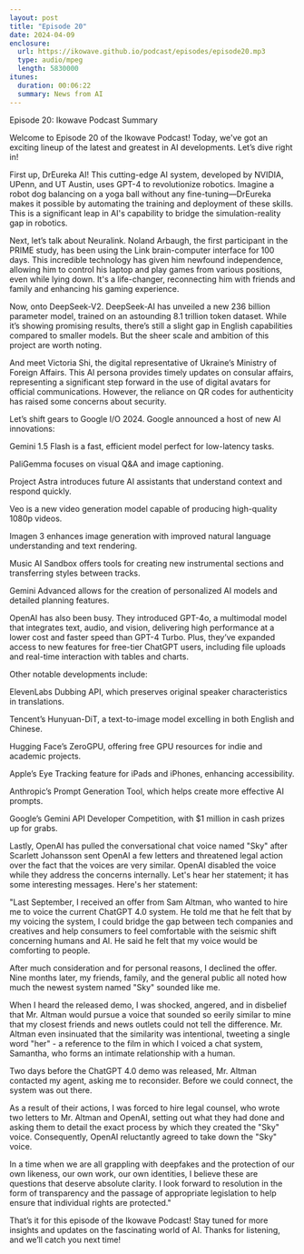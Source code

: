 ```yaml
---
layout: post
title: "Episode 20"
date: 2024-04-09
enclosure:
  url: https://ikowave.github.io/podcast/episodes/episode20.mp3
  type: audio/mpeg
  length: 5830000
itunes:
  duration: 00:06:22
  summary: News from AI
---
```

Episode 20: Ikowave Podcast Summary 


 

Welcome to Episode 20 of the Ikowave Podcast! Today, we've got an exciting lineup of the latest and greatest in AI developments. Let’s dive right in! 


 

First up, DrEureka AI! This cutting-edge AI system, developed by NVIDIA, UPenn, and UT Austin, uses GPT-4 to revolutionize robotics. Imagine a robot dog balancing on a yoga ball without any fine-tuning—DrEureka makes it possible by automating the training and deployment of these skills. This is a significant leap in AI's capability to bridge the simulation-reality gap in robotics. 


 

Next, let’s talk about Neuralink. Noland Arbaugh, the first participant in the PRIME study, has been using the Link brain-computer interface for 100 days. This incredible technology has given him newfound independence, allowing him to control his laptop and play games from various positions, even while lying down. It's a life-changer, reconnecting him with friends and family and enhancing his gaming experience. 


 

Now, onto DeepSeek-V2. DeepSeek-AI has unveiled a new 236 billion parameter model, trained on an astounding 8.1 trillion token dataset. While it’s showing promising results, there’s still a slight gap in English capabilities compared to smaller models. But the sheer scale and ambition of this project are worth noting. 


 

And meet Victoria Shi, the digital representative of Ukraine’s Ministry of Foreign Affairs. This AI persona provides timely updates on consular affairs, representing a significant step forward in the use of digital avatars for official communications. However, the reliance on QR codes for authenticity has raised some concerns about security. 


 

Let’s shift gears to Google I/O 2024. Google announced a host of new AI innovations: 


 

Gemini 1.5 Flash is a fast, efficient model perfect for low-latency tasks. 


PaliGemma focuses on visual Q&A and image captioning. 


Project Astra introduces future AI assistants that understand context and respond quickly. 


Veo is a new video generation model capable of producing high-quality 1080p videos. 


Imagen 3 enhances image generation with improved natural language understanding and text rendering. 


Music AI Sandbox offers tools for creating new instrumental sections and transferring styles between tracks. 


Gemini Advanced allows for the creation of personalized AI models and detailed planning features. 


OpenAI has also been busy. They introduced GPT-4o, a multimodal model that integrates text, audio, and vision, delivering high performance at a lower cost and faster speed than GPT-4 Turbo. Plus, they’ve expanded access to new features for free-tier ChatGPT users, including file uploads and real-time interaction with tables and charts. 


 

Other notable developments include: 


 

ElevenLabs Dubbing API, which preserves original speaker characteristics in translations. 


Tencent’s Hunyuan-DiT, a text-to-image model excelling in both English and Chinese. 


Hugging Face’s ZeroGPU, offering free GPU resources for indie and academic projects. 


Apple’s Eye Tracking feature for iPads and iPhones, enhancing accessibility. 


Anthropic’s Prompt Generation Tool, which helps create more effective AI prompts. 


Google’s Gemini API Developer Competition, with $1 million in cash prizes up for grabs. 


Lastly, OpenAI has pulled the conversational chat voice named "Sky" after Scarlett Johansson sent OpenAI a few letters and threatened legal action over the fact that the voices are very similar. OpenAI disabled the voice while they address the concerns internally. Let's hear her statement; it has some interesting messages. Here's her statement: 


 

"Last September, I received an offer from Sam Altman, who wanted to hire me to voice the current ChatGPT 4.0 system. He told me that he felt that by my voicing the system, I could bridge the gap between tech companies and creatives and help consumers to feel comfortable with the seismic shift concerning humans and AI. He said he felt that my voice would be comforting to people. 


 

After much consideration and for personal reasons, I declined the offer. Nine months later, my friends, family, and the general public all noted how much the newest system named "Sky" sounded like me. 


 

When I heard the released demo, I was shocked, angered, and in disbelief that Mr. Altman would pursue a voice that sounded so eerily similar to mine that my closest friends and news outlets could not tell the difference. Mr. Altman even insinuated that the similarity was intentional, tweeting a single word "her" - a reference to the film in which I voiced a chat system, Samantha, who forms an intimate relationship with a human. 


 

Two days before the ChatGPT 4.0 demo was released, Mr. Altman contacted my agent, asking me to reconsider. Before we could connect, the system was out there. 


 

As a result of their actions, I was forced to hire legal counsel, who wrote two letters to Mr. Altman and OpenAI, setting out what they had done and asking them to detail the exact process by which they created the "Sky" voice. Consequently, OpenAI reluctantly agreed to take down the "Sky" voice. 


 

In a time when we are all grappling with deepfakes and the protection of our own likeness, our own work, our own identities, I believe these are questions that deserve absolute clarity. I look forward to resolution in the form of transparency and the passage of appropriate legislation to help ensure that individual rights are protected." 


 

That’s it for this episode of the Ikowave Podcast! Stay tuned for more insights and updates on the fascinating world of AI. Thanks for listening, and we’ll catch you next time!


